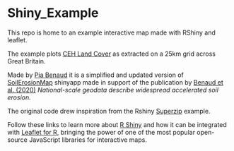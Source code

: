 # Shiny_Example
This repo is home to an example interactive map made with RShiny and leaflet.

The example plots [CEH Land Cover] as extracted on a 25km grid across Great Britain.

Made by [Pia Benaud] it is a simplified and updated version of [SoilErosionMap] shinyapp made in support of the publication by [Benaud et al. (2020)] *National-scale geodata describe widespread accelerated soil erosion.* 

The original code drew inspiration from the Rshiny [Superzip] example.

Follow these links to learn more about [R Shiny] and how it can be integrated with [Leaflet for R], bringing the power of one of the most popular open-source JavaScript libraries for interactive maps. 


[CEH Land Cover]: https://doi.org/10.5285/A22BAA7C-5809-4A02-87E0-3CF87D4E223A
[Pia Benaud]: http://geography.exeter.ac.uk/staff/index.php?web_id=Pia_Benaud
[SoilErosionMap]: https://piabenaud.shinyapps.io/SoilErosionMap
[Benaud et al. (2020)]: https://doi.org/10.1016/j.geoderma.2020.114378
[Superzip]: https://shiny.posit.co/r/gallery/interactive-visualizations/superzip-example/
[R Shiny]: https://shiny.posit.co/r/getstarted/shiny-basics/lesson1/index.html 
[Leaflet for R]: https://rstudio.github.io/leaflet/